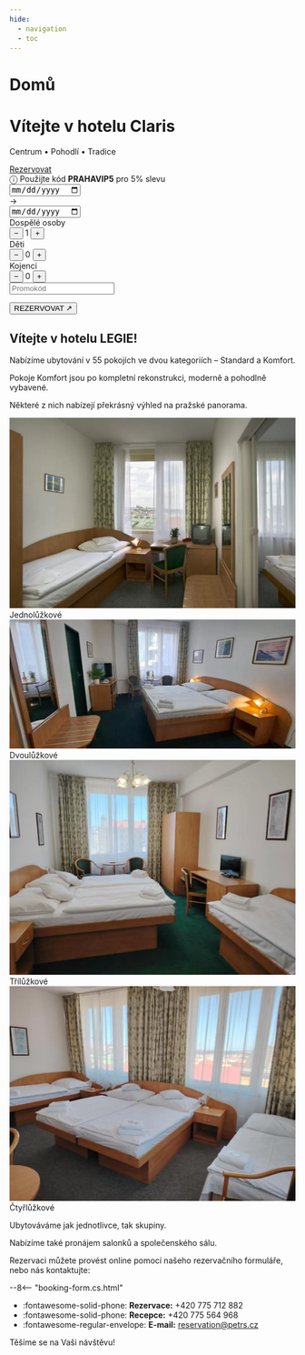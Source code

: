 ```yaml
---
hide:
  - navigation
  - toc
---
```


# Domů 
<!-- START: Full-width Hero Banner -->
<div class="hero-banner">
  <div class="hero-content">
    <h1>Vítejte v hotelu Claris</h1>
    <p>Centrum • Pohodlí • Tradice</p>
  </div>
  <div class="mobile-reserve-btn-wrapper">
    <a href="#booking-title" class="mobile-reserve-btn">Rezervovat</a>
  </div>
  <form id="hotelBookingForm" class="reservation-bar" data-lang="cs-CZ">
            <div class="promo-sticker-bar">
              <span>&#9432; Použijte kód <strong>PRAHAVIP5</strong> pro 5% slevu</span>
            </div>
            <div class="res-item">
                <div class="date-container">
                    <input type="date" id="arrivalDate" name="arrivalDate" class="res-date" required/>
                </div>
                <span class="res-arrow">→</span>
                <div class="date-container">
                    <input type="date" id="endDate" name="endDate"  class="res-date" required/>
                </div>
            </div>

  <div class="res-divider"></div>

  <div class="res-item">
      <span class="res-label">Dospělé osoby</span>
      <div class="res-counter">
          <button type="button" onclick="adjustGuests('adults', -1)">−</button>
          <span id="adults" name="selectedAdultCount">1</span>
          <button type="button" onclick="adjustGuests('adults', 1)">+</button>
      </div>
  </div>

  <div class="res-counter-group">
      <span class="res-label">Děti</span>
      <div class="res-counter">
          <button type="button" onclick="adjustGuests('children', -1)">−</button>
          <span id="children" name="selectedChildCount">0</span>
          <button type="button" onclick="adjustGuests('children', 1)">+</button>
      </div>
  </div>

  <div class="res-counter-group">
      <span class="res-label">Kojenci</span>
      <div class="res-counter">
          <button type="button" onclick="adjustGuests('infants', -1)">−</button>
          <span id="infants" name="selectedInfantCount">0</span>
          <button type="button" onclick="adjustGuests('infants', 1)">+</button>
      </div>
  </div>

  <div class="res-divider"></div>

  <div class="res-item promo-input">
      <input type="text" id="promoCode" placeholder="Promokód" />
  </div>

  <button type="submit" class="res-book">REZERVOVAT ↗</button>
</form>
</div>
<!-- END: Full-width Hero Banner -->
<link rel="stylesheet" href="/assets/stylesheets/index.css">

## Vítejte v hotelu LEGIE!

Nabízíme ubytování v 55 pokojích ve dvou kategoriích – Standard a Komfort.

Pokoje Komfort jsou po kompletní rekonstrukci, moderně a pohodlně vybavené. 

Některé z nich nabízejí překrásný výhled na pražské panorama.


<!-- START: Room Cards -->
<section class="featured-rooms-section">
  <div class="featured-room" onclick="location.href='02.rooms/#jednoluzkovy-standard'">
    <img src="/assets/fotky_hotelu/jednoluzko.webp" alt="Jednolůžkový apartmán">
    <div class="room-label">Jednolůžkové</div>
  </div>
  <div class="featured-room" onclick="location.href='02.rooms/#dvouluzkovy-standard'">
    <img src="/assets/fotky_hotelu/dvojluzko.webp" alt="Dvoulůžkový apartmán">
    <div class="room-label">Dvoulůžkové</div>
  </div>
</section>
<section class="featured-rooms-section">
  <div class="featured-room" onclick="location.href='02.rooms/#dvouluzkovy-standard-s-pristylkou'">
    <img src="/assets/fotky_hotelu/trojluzko.webp" alt="Jednolůžkový apartmán">
    <div class="room-label">Třílůžkové</div>
  </div>
  <div class="featured-room" onclick="location.href='02.rooms/#triluzkovy-standard-s-pristylkou'">
    <img src="/assets/fotky_hotelu/ctyrluzko.webp" alt="Dvoulůžkový apartmán">
    <div class="room-label">Čtyřlůžkové</div>
  </div>
</section>
<!-- END: Room Cards -->

Ubytováváme jak jednotlivce, tak skupiny.

Nabízíme také pronájem salonků a společenského sálu.


<div id="booking-title">
Rezervaci můžete provést online pomocí našeho rezervačního formuláře, nebo nás kontaktujte:
</div>

--8<-- "booking-form.cs.html"

- :fontawesome-solid-phone: **Rezervace:** +420 775 712 882 
- :fontawesome-solid-phone: **Recepce:** +420 775 564 968 
- :fontawesome-regular-envelope: **E-mail:** reservation@petrs.cz

Těšíme se na Vaši návštěvu!

